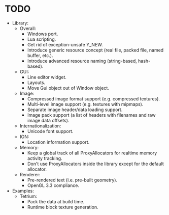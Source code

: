 # TODO
* Library:
	* Overall:
		- Windows port.
		- Lua scripting.
		- Get rid of exception-unsafe Y_NEW.
		- Introduce generic resource concept (real file, packed file, named buffer, etc.).
		- Introduce advanced resource naming (string-based, hash-based).
	* GUI:
		- Line editor widget.
		- Layouts.
		- Move Gui object out of Window object.
	* Image:
		- Compressed image format support (e.g. compressed textures).
		- Multi-level image support (e.g. textures with mipmaps).
		- Separate image header/data loading support.
		- Image pack support (a list of headers with filenames and raw image data offsets).
	* Internationalization:
		- Unicode font support.
	* ION:
		- Location information support.
	* Memory:
		- Keep a global track of all ProxyAllocators for realtime memory activity tracking.
		- Don't use ProxyAllocators inside the library except for the default allocator.
	* Renderer:
		- Pre-rendered text (i.e. pre-built geometry).
		- OpenGL 3.3 compliance.
* Examples:
	* Tetrium:
		- Pack the data at build time.
		- Runtime block texture generation.
